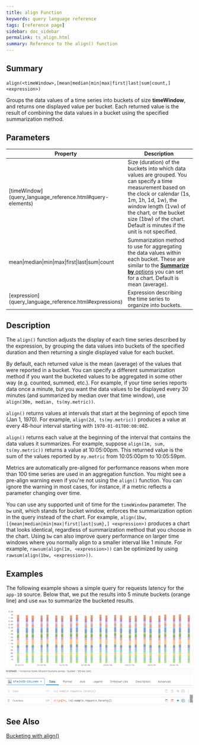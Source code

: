 ```yaml
---
title: align Function
keywords: query language reference
tags: [reference page]
sidebar: doc_sidebar
permalink: ts_align.html
summary: Reference to the align() function
---
```

## Summary
```
align(<timeWindow>,[mean|median|min|max|first|last|sum|count,] <expression>)
```
Groups the data values of a time series into buckets of size <strong>timeWindow</strong>, and returns one displayed value per bucket. Each returned value is the result of combining the data values in a bucket using the specified summarization method.

## Parameters
<table>
<tbody>
<thead>
<tr><th width="20%">Property</th><th width="80%">Description</th></tr>
</thead>
<tr>
<td markdown="span"> [timeWindow](query_language_reference.html#query-elements)</td>
<td markdown="span">Size (duration) of the buckets into which data values are grouped. 
You can specify a time measurement based on the clock or calendar (1s, 1m, 1h, 1d, 1w), the window length (1vw) of the chart, or the bucket size (1bw) of the chart. Default is minutes if the unit is not specified. </td>
</tr>
<tr>
<td>mean&vert;median&vert;min&vert;max&vert;first&vert;last&vert;sum&vert;count </td>
<td>Summarization method to use for aggregating the data values within each bucket. 
These are similar to the <a href="ui_chart_reference.html#general"><strong>Summarize by</strong> options</a> you can set for a chart.
Default is mean (average).</td>
</tr>
<tr>
<td markdown="span"> [expression](query_language_reference.html#expressions)</td>
<td>Expression describing the time series to organize into buckets. </td></tr>
</tbody>
</table>

## Description

The `align()` function adjusts the display of each time series described by the expression, by grouping the data values into buckets of the specified duration and then returning a single displayed value for each bucket. 

By default, each returned value is the mean (average) of the values that were reported in a bucket. You can specify a different summarization method if you want the bucketed values to be aggregated in some other way (e.g. counted, summed, etc.). For example, if your time series reports data once a minute, but you want the data values to be displayed every 30 minutes (and summarized by median over that time window), use `align(30m, median, ts(my.metric))`.

`align()` returns values at intervals that start at the beginning of epoch time (Jan 1, 1970).
For example, `align(2d, ts(my.metric))` produces a value at every 48-hour interval starting with `1970-01-01T00:00:00Z`.

`align()` returns each value at the beginning of the interval that contains the data values it summarizes. 
For example, suppose `align(1m, sum, ts(my.metric))` returns a value at 10:05:00pm. This returned value is the sum of the values reported by `my.metric` from 10:05:00pm to 10:05:59pm.

Metrics are automatically pre-aligned for performance reasons when more than 100 time series are used in an aggregation function. You might see a pre-align warning even if you're not using the `align()` function. You can ignore the warning in most cases, for instance, if a metric reflects a parameter changing over time.

You can use any supported unit of time for the `timeWindow` parameter. The `bw` unit, which stands for bucket window, enforces the summarization option in the query instead of the chart. For example, `align(1bw, [{mean|median|min|max|first|last|sum},] <expression>)` produces a chart that looks identical, regardless of summarization method that you choose in the chart.
Using `bw` can also improve query performance on larger time windows where you normally align to a smaller interval like 1 minute. For example, `rawsum(align(1m, <expression>))` can be optimized by using `rawsum(align(1bw, <expression>))`.


## Examples

The following example shows a simple query for requests latency for the `app-10` source.
Below that, we put the results into 5 minute buckets (orange line) and use `max` to summarize the bucketed results.

![align example](images/ts_align.png)


## See Also

[Bucketing with align()](query_language_align_function.html)
